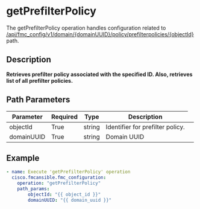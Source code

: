 # getPrefilterPolicy

The getPrefilterPolicy operation handles configuration related to [/api/fmc_config/v1/domain/{domainUUID}/policy/prefilterpolicies/{objectId}](/paths//api/fmc_config/v1/domain/{domain_uuid}/policy/prefilterpolicies/{object_id}.md) path.&nbsp;
## Description
**Retrieves prefilter policy associated with the specified ID. Also, retrieves list of all prefilter policies.**

## Path Parameters
| Parameter | Required | Type | Description |
| --------- | -------- | ---- | ----------- |
| objectId | True | string <td colspan=3> Identifier for prefilter policy. |
| domainUUID | True | string <td colspan=3> Domain UUID |

## Example
```yaml
- name: Execute 'getPrefilterPolicy' operation
  cisco.fmcansible.fmc_configuration:
    operation: "getPrefilterPolicy"
    path_params:
        objectId: "{{ object_id }}"
        domainUUID: "{{ domain_uuid }}"

```